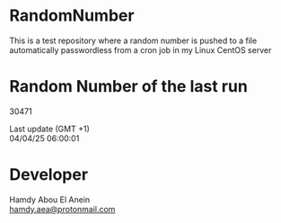 # RandomNumber    
This is a test repository where a random number is pushed to a file automatically passwordless from a cron job in my Linux CentOS server    
# Random Number of the last run   
30471
      
Last update (GMT +1)    
04/04/25 06:00:01
# Developer    
Hamdy Abou El Anein   
hamdy.aea@protonmail.com

